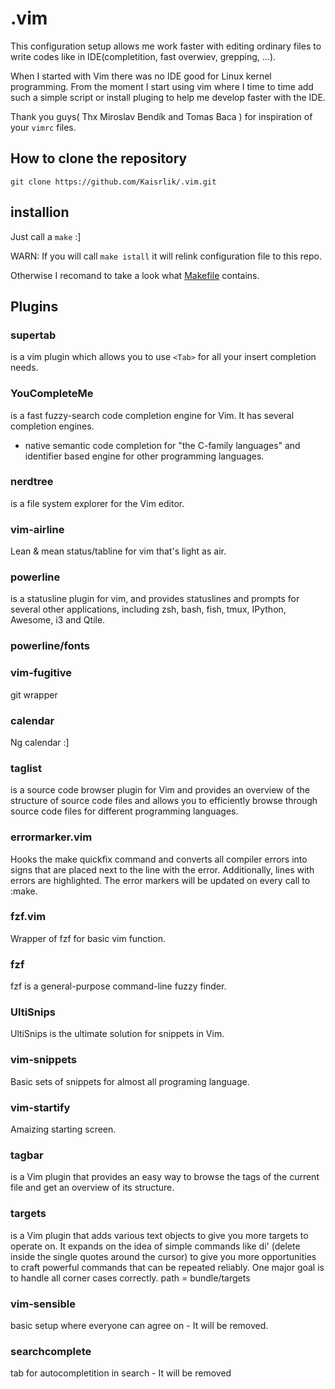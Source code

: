 .vim
====

This configuration setup allows me work faster with editing ordinary files to
write codes like in IDE(completition, fast overwiev, grepping, ...).

When I started with Vim there was no IDE good for Linux kernel programming. From
the moment I start using vim where I time to time add such a simple script or
install pluging to help me develop faster with the IDE.

Thank you guys( Thx Miroslav Bendík and Tomas Baca ) for inspiration of your `vimrc` files.

## How to clone the repository

    git clone https://github.com/Kaisrlik/.vim.git

## installion

Just call a `make` :]

WARN: If you will call `make istall` it will relink configuration file to this repo.

Otherwise I recomand to take a look what [Makefile](Makefile) contains.

## Plugins

### supertab

is a vim plugin which allows you to use `<Tab>` for all your insert
completion needs.

### YouCompleteMe

is a fast fuzzy-search code completion engine for Vim. It has several completion
engines.

* native semantic code completion for "the C-family languages"
and identifier based engine for other programming languages.

### nerdtree

is a file system explorer for the Vim editor.

### vim-airline

Lean & mean status/tabline for vim that's light as air.

### powerline

is a statusline plugin for vim, and provides statuslines and prompts for several
other applications, including zsh, bash, fish, tmux, IPython, Awesome, i3 and
Qtile.

### powerline/fonts

### vim-fugitive

git wrapper

### calendar

Ng calendar :]

### taglist

is a source code browser plugin for Vim and provides an overview of the
structure of source code files and allows you to efficiently browse through
source code files for different programming languages.

### errormarker.vim

Hooks the make quickfix command and converts all compiler errors into signs that
are placed next to the line with the error. Additionally, lines with errors are
highlighted. The error markers will be updated on every call to :make.

### fzf.vim

Wrapper of fzf for basic vim function.

### fzf

fzf is a general-purpose command-line fuzzy finder.

### UltiSnips

UltiSnips is the ultimate solution for snippets in Vim.

### vim-snippets

Basic sets of snippets for almost all programing language.

### vim-startify

Amaizing starting screen.

### tagbar

is a Vim plugin that provides an easy way to browse the tags of the current file
and get an overview of its structure.

### targets

is a Vim plugin that adds various text objects to give you more targets to
operate on. It expands on the idea of simple commands like di' (delete inside
the single quotes around the cursor) to give you more opportunities to craft
powerful commands that can be repeated reliably. One major goal is to handle all
corner cases correctly.  path = bundle/targets

### vim-sensible

basic setup where everyone can agree on - It will be removed.

### searchcomplete

tab for autocompletition in search - It will be removed
